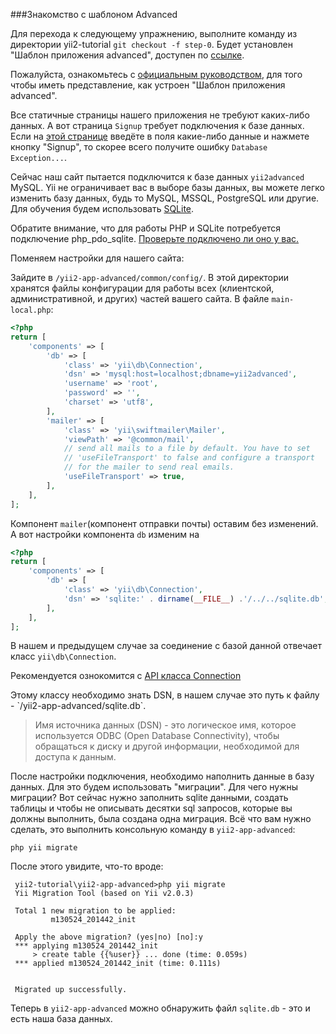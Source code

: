 ###Знакомство с шаблоном Advanced

Для перехода к следующему упражнению, выполните команду из директории yii2-tutorial
`git checkout -f step-0`. Будет установлен "Шаблон приложения advanced", доступен по 
<a href="/yii2-app-advanced/frontend/web/" target="_blank">ссылке</a>.

<p class="alert alert-info">
Пожалуйста, ознакомьтесь с <a href="https://github.com/yiisoft/yii2/blob/master/docs/guide-ru/tutorial-advanced-app.md" target="_blank">
официальным руководством</a>, для того чтобы иметь представление, как устроен "Шаблон приложения advanced".
</p>

Все статичные страницы нашего приложения не требуют каких-либо данных. А вот страница `Signup` требует подключения к базе данных.
Если на <a href="http://localhost:9000/yii2-app-advanced/frontend/web/index.php?r=site%2Fsignup" target="_blank">этой странице</a>
введёте в поля какие-либо данные и нажмете кнопку "Signup", то скорее всего получите ошибку `Database Exception...`.

Сейчас наш сайт пытается подключится к базе данных `yii2advanced` MySQL. Yii не ограничивает вас в выборе базы данных, вы
можете легко изменить базу данных, будь то MySQL, MSSQL, PostgreSQL или другие. Для обучения будем использовать
<a href="https://ru.wikipedia.org/wiki/SQLite" target="_blank">SQLite</a>.
<p class="alert alert-warning">Обратите внимание, что для работы PHP и SQLite потребуется подключение php_pdo_sqlite.
<a href="/scripts/helpers/check.php" target="_blank">Проверьте подключено ли оно у вас.</a>
</p>

Поменяем настройки для нашего сайта:

Зайдите в `/yii2-app-advanced/common/config/`. В этой директории хранятся файлы конфигурации для работы всех 
(клиентской, административной, и других) частей  вашего сайта. В файле `main-local.php`:

```php
<?php
return [
    'components' => [
        'db' => [
            'class' => 'yii\db\Connection',
            'dsn' => 'mysql:host=localhost;dbname=yii2advanced',
            'username' => 'root',
            'password' => '',
            'charset' => 'utf8',
        ],
        'mailer' => [
            'class' => 'yii\swiftmailer\Mailer',
            'viewPath' => '@common/mail',
            // send all mails to a file by default. You have to set
            // 'useFileTransport' to false and configure a transport
            // for the mailer to send real emails.
            'useFileTransport' => true,
        ],
    ],
];
```


Компонент `mailer`(компонент отправки почты) оставим без изменений. А вот настройки компонента `db` изменим на

```php
<?php
return [
    'components' => [
        'db' => [
            'class' => 'yii\db\Connection',
            'dsn' => 'sqlite:' . dirname(__FILE__) .'/../../sqlite.db',
        ],       
    ],
];
```
В нашем и предыдущем случае за соединение с базой данной отвечает класс `yii\db\Connection`.
<p class="alert alert-info">Рекомендуется ознокомится с <a href="http://www.yiiframework.com/doc-2.0/yii-db-connection.html" target="_blank">
API класса Connection</a>
</p>
Этому классу необходимо знать DSN, в нашем случае это путь к файлу - `/yii2-app-advanced/sqlite.db`.     

> Имя источника данных (DSN) - это логическое имя, которое используется ODBC (Open Database Connectivity), чтобы 
> обращаться к диску и другой информации, необходимой для доступа к данным.

После настройки подключения, необходимо наполнить данные в базу данных. Для это будем использовать "миграции". 
Для чего нужны миграции? Вот сейчас нужно заполнить sqlite данными, создать таблицы и чтобы не описывать десятки sql запросов, 
 которые вы должны выполнить, была создана одна миграция. Всё что вам нужно сделать, это выполнить консольную команду в 
 `yii2-app-advanced`:
 
 ```
 php yii migrate
 ```
 
 После этого увидите, что-то вроде: 
 
```
 yii2-tutorial\yii2-app-advanced>php yii migrate
 Yii Migration Tool (based on Yii v2.0.3)
 
 Total 1 new migration to be applied:
         m130524_201442_init
 
 Apply the above migration? (yes|no) [no]:y
 *** applying m130524_201442_init
     > create table {{%user}} ... done (time: 0.059s)
 *** applied m130524_201442_init (time: 0.111s)
 
 
 Migrated up successfully.
```
 
 Теперь в `yii2-app-advanced` можно обнаружить файл `sqlite.db` - это и есть наша база данных. 